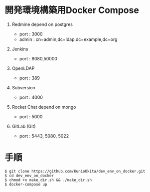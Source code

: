 # 開発環境構築用Docker Compose

1. Redmine depend on postgres  
    - port : 3000  
    - admin : cn=admin,dc=ldap,dc=example,dc=org  

2. Jenkins
    - port : 8080,50000  

3. OpenLDAP
    - port : 389  

4. Subversion  
    - port : 4000

5. Rocket Chat depend on mongo  
    - port : 5000  

6. GitLab (Git)  
    - port : 5443, 5080, 5022  

# 手順

    $ git clone https://github.com/KunioOkita/dev_env_on_docker.git
    $ cd dev_env_on_docker
    $ chmod +x make_dir.sh && ./make_dir.sh
    $ docker-compose up
